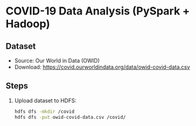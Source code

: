 # COVID-19 Data Analysis (PySpark + Hadoop)

## Dataset
- Source: Our World in Data (OWID)  
- Download: https://covid.ourworldindata.org/data/owid-covid-data.csv

## Steps
1. Upload dataset to HDFS:
   ```bash
   hdfs dfs -mkdir /covid
   hdfs dfs -put owid-covid-data.csv /covid/
